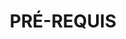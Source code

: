 ---
title : PRÉ-REQUIS
description : Être développeur Front-End
              Pas de diplôme requis
icone : demos/seo/images/icons/optimizing.svg
---